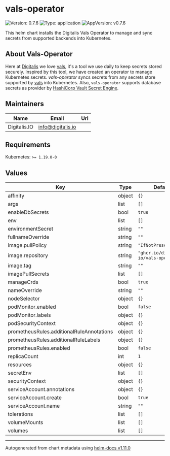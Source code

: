 # vals-operator

![Version: 0.7.6](https://img.shields.io/badge/Version-0.7.6-informational?style=flat-square) ![Type: application](https://img.shields.io/badge/Type-application-informational?style=flat-square) ![AppVersion: v0.7.6](https://img.shields.io/badge/AppVersion-v0.7.6-informational?style=flat-square)

This helm chart installs the Digitalis Vals Operator to manage and sync secrets from supported backends into Kubernetes.
## About Vals-Operator
Here at [Digitalis](https://digitalis.io) we love [vals](https://github.com/helmfile/vals), it's a tool we use daily to keep secrets stored securely. Inspired by this tool, we have created an operator to manage Kubernetes secrets.
*vals-operator* syncs secrets from any secrets store supported by [vals](https://github.com/helmfile/vals) into Kubernetes. Also, `vals-operator` supports database secrets as provider by [HashiCorp Vault Secret Engine](https://developer.hashicorp.com/vault/docs/secrets/databases).

## Maintainers

| Name | Email | Url |
| ---- | ------ | --- |
| Digitalis.IO | <info@digitalis.io> |  |

## Requirements

Kubernetes: `>= 1.19.0-0`

## Values

| Key | Type | Default | Description |
|-----|------|---------|-------------|
| affinity | object | `{}` |  |
| args | list | `[]` |  |
| enableDbSecrets | bool | `true` |  |
| env | list | `[]` |  |
| environmentSecret | string | `""` |  |
| fullnameOverride | string | `""` |  |
| image.pullPolicy | string | `"IfNotPresent"` |  |
| image.repository | string | `"ghcr.io/digitalis-io/vals-operator"` |  |
| image.tag | string | `""` |  |
| imagePullSecrets | list | `[]` |  |
| manageCrds | bool | `true` |  |
| nameOverride | string | `""` |  |
| nodeSelector | object | `{}` |  |
| podMonitor.enabled | bool | `false` |  |
| podMonitor.labels | object | `{}` |  |
| podSecurityContext | object | `{}` |  |
| prometheusRules.additionalRuleAnnotations | object | `{}` |  |
| prometheusRules.additionalRuleLabels | object | `{}` |  |
| prometheusRules.enabled | bool | `false` |  |
| replicaCount | int | `1` |  |
| resources | object | `{}` |  |
| secretEnv | list | `[]` |  |
| securityContext | object | `{}` |  |
| serviceAccount.annotations | object | `{}` |  |
| serviceAccount.create | bool | `true` |  |
| serviceAccount.name | string | `""` |  |
| tolerations | list | `[]` |  |
| volumeMounts | list | `[]` |  |
| volumes | list | `[]` |  |

----------------------------------------------
Autogenerated from chart metadata using [helm-docs v1.11.0](https://github.com/norwoodj/helm-docs/releases/v1.11.0)
